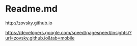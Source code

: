 # Readme.md

http://zovsky.github.io

https://developers.google.com/speed/pagespeed/insights/?url=zovsky.github.io&tab=mobile
